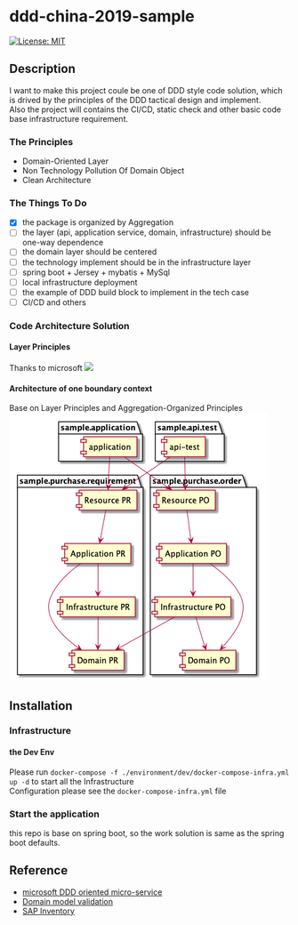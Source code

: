 # ddd-china-2019-sample
[![License: MIT](https://img.shields.io/badge/License-MIT-yellow.svg)](https://opensource.org/licenses/MIT)
## Description
I want to make this project coule be one of DDD style code solution, which is drived by the principles of the DDD tactical design and implement.  
Also the project will contains the CI/CD, static check and other basic code base infrastructure requirement.  

### The Principles

- Domain-Oriented Layer
- Non Technology Pollution Of Domain Object
- Clean Architecture

### The Things To Do

- [x] the package is organized by Aggregation
- [ ] the layer (api, application service, domain, infrastructure) should be one-way dependence
- [ ] the domain layer should be centered
- [ ] the technology implement should be in the infrastructure layer
- [ ] spring boot + Jersey + mybatis + MySql
- [ ] local infrastructure deployment
- [ ] the example of DDD build block to implement in the tech case
- [ ] CI/CD and others

### Code Architecture Solution
#### Layer Principles
Thanks to microsoft
![](https://docs.microsoft.com/en-us/dotnet/architecture/microservices/microservice-ddd-cqrs-patterns/media/image8.png)
#### Architecture of one boundary context 
Base on Layer Principles and Aggregation-Organized Principles
![](docs/module.png)

## Installation
### Infrastructure
#### the Dev Env
Please run `docker-compose -f ./environment/dev/docker-compose-infra.yml up -d` to start all the  Infrastructure  
Configuration please see the `docker-compose-infra.yml` file

### Start the application
this repo is base on spring boot, so the work solution is same as the spring boot defaults.


## Reference

- [microsoft DDD oriented micro-service](https://docs.microsoft.com/en-us/dotnet/architecture/microservices/microservice-ddd-cqrs-patterns/ddd-oriented-microservice)
- [Domain model validation](https://colinjack.blogspot.com/2008/03/domain-model-validation.html)
- [SAP Inventory](https://wenku.baidu.com/view/803477f0da38376baf1fae94.html)